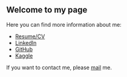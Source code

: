 ## Welcome to my page

Here you can find more information about me:

- [Resume/CV](https://dan-amorim.github.io/CV.pdf)
- [LinkedIn](https://linkedin.com/in/daniel-amorim-de-oliveira) 
- [GitHub](https://github.com/dan-amorim)
- [Kaggle](https://www.kaggle.com/danamorim)

If you want to contact me, please [mail](mailto:dan.amorim.o@gmail.com) me.
